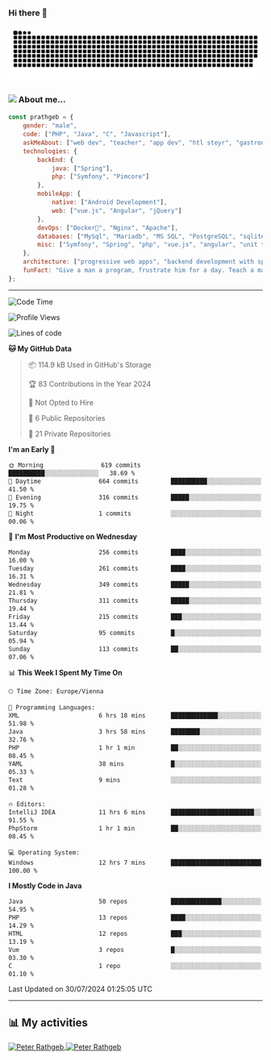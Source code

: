 ### Hi there 👋

<div align="center">
  <img  src="https://github.com/1999AZZAR/1999AZZAR/blob/main/resources/img/grid-snake.svg"
       alt="snake" />
</div>

### <img src="https://media.giphy.com/media/VgCDAzcKvsR6OM0uWg/giphy.gif" width="50"> About me...  

```javascript
const prathgeb = {
    gender: "male",
    code: ["PHP", "Java", "C", "Javascript"],
    askMeAbout: ["web dev", "teacher", "app dev", "htl steyr", "gastronaut"],
    technologies: {
        backEnd: {
            java: ["Spring"],
            php: ["Symfony", "Pimcore"]
        },
        mobileApp: {
            native: ["Android Development"],
            web: ["vue.js", "Angular", "jQuery"]
        },
        devOps: ["Docker🐳", "Nginx", "Apache"],
        databases: ["MySql", "Mariadb", "MS SQL", "PostgreSQL", "sqlite"],
        misc: ["Symfony", "Spring", "php", "vue.js", "angular", "unit testing", "ci/cd using github actions"]
    },
    architecture: ["progressive web apps", "backend development with spring", "backend development with symfony"],
    funFact: "Give a man a program, frustrate him for a day. Teach a man to program, frustrate him for a lifetime."
};
```

---
<!--START_SECTION:waka-->
![Code Time](http://img.shields.io/badge/Code%20Time-706%20hrs%206%20mins-blue)

![Profile Views](http://img.shields.io/badge/Profile%20Views-25-blue)

![Lines of code](https://img.shields.io/badge/From%20Hello%20World%20I%27ve%20Written-3.5%20million%20lines%20of%20code-blue)

**🐱 My GitHub Data** 

> 📦 114.9 kB Used in GitHub's Storage 
 > 
> 🏆 83 Contributions in the Year 2024
 > 
> 🚫 Not Opted to Hire
 > 
> 📜 6 Public Repositories 
 > 
> 🔑 21 Private Repositories 
 > 
**I'm an Early 🐤** 

```text
🌞 Morning                619 commits         ██████████░░░░░░░░░░░░░░░   38.69 % 
🌆 Daytime                664 commits         ██████████░░░░░░░░░░░░░░░   41.50 % 
🌃 Evening                316 commits         █████░░░░░░░░░░░░░░░░░░░░   19.75 % 
🌙 Night                  1 commits           ░░░░░░░░░░░░░░░░░░░░░░░░░   00.06 % 
```
📅 **I'm Most Productive on Wednesday** 

```text
Monday                   256 commits         ████░░░░░░░░░░░░░░░░░░░░░   16.00 % 
Tuesday                  261 commits         ████░░░░░░░░░░░░░░░░░░░░░   16.31 % 
Wednesday                349 commits         █████░░░░░░░░░░░░░░░░░░░░   21.81 % 
Thursday                 311 commits         █████░░░░░░░░░░░░░░░░░░░░   19.44 % 
Friday                   215 commits         ███░░░░░░░░░░░░░░░░░░░░░░   13.44 % 
Saturday                 95 commits          █░░░░░░░░░░░░░░░░░░░░░░░░   05.94 % 
Sunday                   113 commits         ██░░░░░░░░░░░░░░░░░░░░░░░   07.06 % 
```


📊 **This Week I Spent My Time On** 

```text
🕑︎ Time Zone: Europe/Vienna

💬 Programming Languages: 
XML                      6 hrs 18 mins       █████████████░░░░░░░░░░░░   51.98 % 
Java                     3 hrs 58 mins       ████████░░░░░░░░░░░░░░░░░   32.76 % 
PHP                      1 hr 1 min          ██░░░░░░░░░░░░░░░░░░░░░░░   08.45 % 
YAML                     38 mins             █░░░░░░░░░░░░░░░░░░░░░░░░   05.33 % 
Text                     9 mins              ░░░░░░░░░░░░░░░░░░░░░░░░░   01.28 % 

🔥 Editors: 
IntelliJ IDEA            11 hrs 6 mins       ███████████████████████░░   91.55 % 
PhpStorm                 1 hr 1 min          ██░░░░░░░░░░░░░░░░░░░░░░░   08.45 % 

💻 Operating System: 
Windows                  12 hrs 7 mins       █████████████████████████   100.00 % 
```

**I Mostly Code in Java** 

```text
Java                     50 repos            ██████████████░░░░░░░░░░░   54.95 % 
PHP                      13 repos            ████░░░░░░░░░░░░░░░░░░░░░   14.29 % 
HTML                     12 repos            ███░░░░░░░░░░░░░░░░░░░░░░   13.19 % 
Vue                      3 repos             █░░░░░░░░░░░░░░░░░░░░░░░░   03.30 % 
C                        1 repo              ░░░░░░░░░░░░░░░░░░░░░░░░░   01.10 % 
```




 Last Updated on 30/07/2024 01:25:05 UTC
<!--END_SECTION:waka-->

---
  ## 📊 My activities
  <a href="https://github.com/prathgeb">
    <img width=450 height=170 align="center" alt="Peter Rathgeb" src="https://github-readme-stats.vercel.app/api?username=prathgeb&include_all_commits=true&count_private=true&theme=midnight-purple&show_icons=true&bg_color=0D1117&hide_border=true" />
  </a>
  <a href="https://github.com/prathgeb">
    <img align="center" alt="Peter Rathgeb" src="https://github-readme-stats.vercel.app/api/top-langs/?username=prathgeb&include_all_commits=true&count_private=true&theme=midnight-purple&show_icons=true&layout=compact&bg_color=0D1117&hide_border=true" />
  </a>
